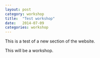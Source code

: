 ```yaml
---
layout: post
category: workshop
title:  "Test workshop"
date:   2014-07-09
categories: workshop
---
```


This is a test of a new section of the website.

This will be a workshop.